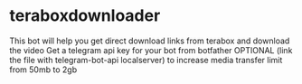 # teraboxdownloader
This bot will help you get direct download links from terabox and download the video
Get a telegram api key for your bot from botfather
OPTIONAL (link the file with telegram-bot-api localserver) to increase media transfer limit from 50mb to 2gb
